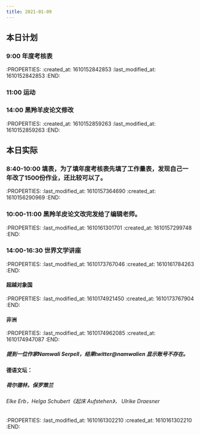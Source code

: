 ```yaml
---
title: 2021-01-09
---
```


## 本日计划
### 9:00 年度考核表
:PROPERTIES:
:created_at: 1610152842853
:last_modified_at: 1610152842853
:END:
### 11:00 运动
### 14:00 黑羚羊皮论文修改
:PROPERTIES:
:created_at: 1610152859263
:last_modified_at: 1610152859263
:END:
## 本日实际
### 8:40-10:00 填表，为了填年度考核表先填了工作量表，发现自己一年改了1500份作业，还比较可以了。
:PROPERTIES:
:last_modified_at: 1610157364690
:created_at: 1610156290969
:END:
### 10:00-11:00 黑羚羊皮论文改完发给了编辑老师。
:PROPERTIES:
:last_modified_at: 1610161301701
:created_at: 1610157299748
:END:
### 14:00-16:30 世界文学讲座
:PROPERTIES:
:last_modified_at: 1610173767046
:created_at: 1610161784263
:END:
#### 超越对象国
:PROPERTIES:
:last_modified_at: 1610174921450
:created_at: 1610173767904
:END:
#### 非洲
:PROPERTIES:
:last_modified_at: 1610174962085
:created_at: 1610174947087
:END:
##### 提到一位作家Namwali Serpell，结果twitter@namwalien 显示账号不存在。
#### 德语文坛：
##### 荷尔德林，保罗策兰
###### Elke Erb，Helga Schubert《起床 Aufstehen》， Ulrike Draesner
###
:PROPERTIES:
:last_modified_at: 1610161302210
:created_at: 1610161302210
:END:
